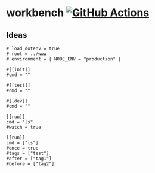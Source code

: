 # workbench [![GitHub Actions](https://github.com/aymericbeaumet/workbench/actions/workflows/ci.yml/badge.svg)](https://github.com/aymericbeaumet/workbench/actions/workflows/ci.yml)

## Ideas

```
# load_dotenv = true
# root = ../www
# environment = { NODE_ENV = "production" }

#[[init]]
#cmd = ""

#[[test]]
#cmd = ""

#[[dev]]
#cmd = ""

[[run]]
cmd = "ls"
#watch = true

[[run]]
cmd = ["ls"]
#once = true
#tags = ["test"]
#after = ["tag1"]
#before = ["tag2"]
```
